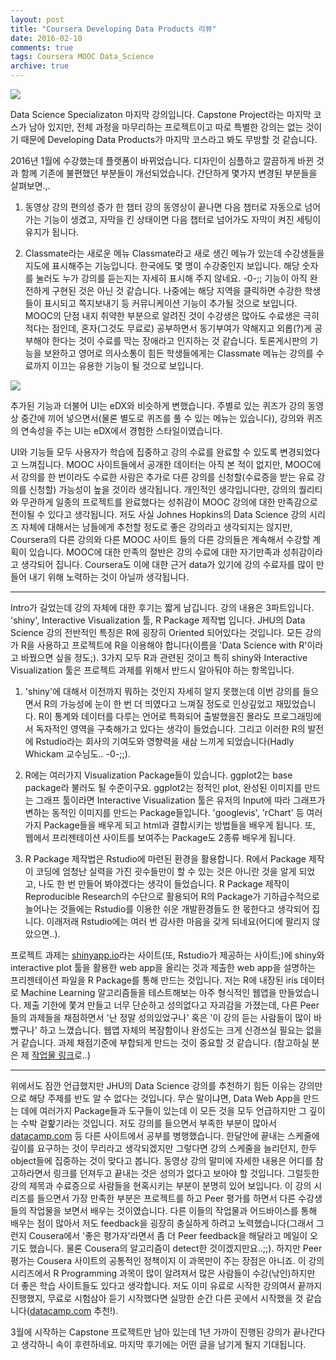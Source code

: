 ```yaml
---
layout: post
title: "Coursera Developing Data Products 리뷰"
date: 2016-02-10
comments: true
tags: Coursera MOOC Data_Science
archive: true
---
```


![](https://lh3.googleusercontent.com/vYN7ZqR6UcjUAoNwgbU0rPvCoFMQ_91FJig6AqXfe_8vpcVr0Nmul7HyqEQ-WqKFTBkBrlRcn-cOXOPX4E-hnKkavBBhuQe37pnLT-Z5dpzF_Rypwg3maQwNgu2dVWGKYOnBoAJ2htn1g9Ynu5XbQxEwUOodO1mfQeuaXZ-6ei2jzQFHRuuhj-cdtPdKyXg2xHbaQkunatbTjfiGPctc913_u856sfZrU0EysZMcvAP5v943rvmnCGgLdMd_HYA_a49OVfVubu_K2Z2dNyh7WRjcUd5bDR286TW5HcBq-7InJq6y1XKv6voqVZKait06vDbm461rDAikRIxyWHYh8L3l6CxZC-5W5mjVNkPdgs5d-lwSqMpHk1ciqwflCllrNg6g161iIMLqeYonnk7ANsFBfjqAkcHz-1DOPgKW30R-83kds4R-sMraamxcHl9A0pQSlSA8B4EdHV2chG_hFHTAZ3P85_q0d94qPHvuvESSycH6jA83sNeMmhAZ3B4lw8WKCp1Xe7jbxjeAguJu4MwVC0S9HrK3mBcCo_wfapCqOk7TnAEevJGz74fXAYwFmx9r=w460-h259-no)

Data Science Specializaton 마지막 강의입니다. Capstone Project라는 마지막 코스가 남아 있지만, 전체 과정을 마무리하는 프로젝트이고 따로 특별한 강의는 없는 것이기 때문에 Developing Data Products가 마지막 코스라고 봐도 무방할 것 같습니다.

2016년 1월에 수강했는데 플랫폼이 바뀌었습니다. 디자인이 심플하고 깔끔하게 바뀐 것과 함께 기존에 불편했던 부분들이 개선되었습니다. 간단하게 몇가지 변경된 부분들을 살펴보면.,.

1. 동영상 강의 편의성 증가
한 챕터 강의 동영상이 끝나면 다음 챕터로 자동으로 넘어가는 기능이 생겼고, 자막을 킨 상태이면 다음 챕터로 넘어가도 자막이 켜진 세팅이 유지가 됩니다.

2. Classmate라는 새로운 메뉴
Classmate라고 새로 생긴 메뉴가 있는데 수강생들을 지도에 표시해주는 기능입니다. 한국에도 몇 명이 수강중인지 보입니다. 해당 숫자를 눌러도 누가 강의를 듣는지는 자세히 표시해 주지 않네요. -0-;;
기능이 아직 완전하게 구현된 것은 아닌 것 같습니다. 나중에는 해당 지역을 클릭하면 수강한 학생들이 표시되고 쪽지보내기 등 커뮤니케이션 기능이 추가될 것으로 보입니다. MOOC의 단점 내지 취약한 부분으로 알려진 것이 수강생은 많아도 수료생은 극히 적다는 점인데, 혼자(그것도 무료로) 공부하면서 동기부여가 약해지고 외롭(?)게 공부해야 한다는 것이 수료를 막는 장애라고 인지하는 것 같습니다. 토론게시판의 기능을 보완하고 영어로 의사소통이 힘든 학생들에게는 Classmate 메뉴는 강의를 수료까지 이끄는 유용한 기능이 될 것으로 보입니다.

![](https://lh3.googleusercontent.com/W0hZS_ZFgQkvVFUh4qcrvs9dl7eKdXOuItfTscPdowjM8jH4XVSTc7neGYXFkc6GrIlUR8A5WOI5g9dBg2Q7m_tuOmGrPlLQ1rKJZRyrr_pDg07fzfJ2Am7QmzHF8WPBsY9aM3tjJxuLqUm4zhBbJFsPZbVN9XQ43QLgrozWfnVj-Jus4ZVIMbp2dR3KfhUbWnWakxYOqRSB2gUEh-YgDEbRbZ7SOlK7Hafx54fdB820vS2Yer51sYMdyjJPSWRAuuAF7Ek082xxHzcJ4xAS1cAt8VgtnG_N9_QhN6FLRKh6G8TcwItI0mfJxgNaW2SKidLvarqVCah1_-EIU5X56EAhw0fc-ualyMupEhmEdTqbf8mTWYwR7Hf-Wm5M1qItOPASGuZFMdIx1knPTVdaKCRiA7uuJ8u-jMw2MJl8aW18s6vstsS1htUKhVY1g8tAqQNRhVuf569kx45Fk3fTfsT0l_7jAnFeq6jFq5t-GHklmrqu8SCcnWgrvV7pQdi35KMPWuDCuPRQ8FZZrOxGo19JeW91p8_yIfkk09lSyZZNXPWu7DTlgf8ktwNQAqBXjA6A=w1200-h700-no)


추가된 기능과 더불어 UI는 eDX와 비슷하게 변했습니다. 주별로 있는 퀴즈가 강의 동영상 중간에 끼어 넣으면서(물론 별도로 퀴즈를 풀 수 있는 메뉴는 있습니다), 강의와 퀴즈의 연속성을 주는 UI는 eDX에서 경험한 스타일이였습니다.

UI와 기능들 모두 사용자가 학습에 집중하고 강의 수료를 완료할 수 있도록 변경되었다고 느껴집니다. MOOC 사이트들에서 공개한 데이터는 아직 본 적이 없지만, MOOC에서 강의를 한 번이라도 수료한 사람은 추가로 다른 강의를 신청할(수료증을 받는 유료 강의를 신청할) 가능성이 높을 것이라 생각됩니다. 개인적인 생각입니다만, 강의의 퀄리티와 무관하게 일종의 프로젝트를 완료했다는 성취감이 MOOC 강의에 대한 만족감으로 전이될 수 있다고 생각됩니다. 저도 사실 Johnes Hopkins의 Data Science 강의 시리즈 자체에 대해서는 남들에게 추천할 정도로 좋은 강의라고 생각되지는 않지만, Coursera의 다른 강의와 다른 MOOC 사이트 들의 다른 강의들은 계속해서 수강할 계획이 있습니다. MOOC에 대한 만족의 절반은 강의 수료에 대한 자기만족과 성취감이라고 생각되어 집니다. Coursera도 이에 대한 근거 data가 있기에 강의 수료자를 많이 만들어 내기 위해 노력하는 것이 아닐까 생각됩니다.


- - -

Intro가 길었는데 강의 자체에 대한 후기는 짧게 남깁니다. 강의 내용은 3파트입니다. 'shiny', Interactive Visualization 툴, R Package 제작법 입니다. JHU의 Data Science 강의 전반적인 특징은 R에 굉장히 Oriented 되어있다는 것입니다. 모든 강의가 R을 사용하고 프로젝트에 R을 이용해야 합니다(이름을 'Data Science with R'이라고 바꿨으면 싶을 정도;). 3가지 모두 R과 관련된 것이고 특히 shiny와 Interactive Visualization 툴은 프로젝트 과제를 위해서 반드시 알아둬야 하는 항목입니다.

1. 'shiny'에 대해서 이전까지 뭐하는 것인지 자세히 알지 못했는데 이번 강의를 들으면서 R의 가능성에 눈이 한 번 더 띄였다고 느껴질 정도로 인상깊었고 재밌었습니다. R이 통계와 데이터를 다루는 언어로 특화되어 출발했을진 몰라도 프로그래밍에서 독자적인 영역을 구축해가고 있다는 생각이 들었습니다. 그리고 이러한 R의 발전에 Rstudio라는 회사의 기여도와 영향력을 새삼 느끼게 되었습니다(Hadly Whickam 교수님도.. -0-;;).

2. R에는 여러가지 Visualization Package들이 있습니다. ggplot2는 base package라 불러도 될 수준이구요. ggplot2는 정적인 plot, 완성된 이미지를 만드는 그래프 툴이라면 Interactive Visualization 툴은 유저의 Input에 따라 그래프가 변하는 동적인 이미지를 만드는 Package들입니다. 'googlevis', 'rChart' 등 여러가지 Package들을 배우게 되고 html과 결합시키는 방법들을 배우게 됩니다. 또, 웹에서 프리젠테이션 사이트를 보여주는 Package도 2종류 배우게 됩니다.

3. R Package 제작법은 Rstudio에 마련된 환경을 활용합니다. R에서 Package 제작이 코딩에 엄청난 실력을 가진 굇수들만이 할 수 있는 것은 아니란 것을 알게 되었고, 나도 한 번 만들어 봐야겠다는 생각이 들었습니다. R Package 제작이 Reproducible Research의 수단으로 활용되어 R의 Package가 기하급수적으로 늘어나는 것들에는 Rstudio를 이용한 쉬운 개발환경들도 한 몫한다고 생각되어 집니다. 이래저래 Rstudio에는 여러 번 감사한 마음을 갖게 되네요(어디에 팔리지 않았으면..).

프로젝트 과제는 [shinyapp.io](http://shinyapp.io)라는 사이트(또, Rstudio가 제공하는 사이트;)에 shiny와 interactive plot 툴을 활용한 web app을 올리는 것과 제출한 web app을 설명하는 프리젠테이션 파일을 R Package를 통해 만드는 것입니다. 저는 R에 내장된 iris 데이터로 Machine Learning 알고리즘들을 테스트해보는 아주 형식적인 웹앱을 만들었습니다. 제출 기한에 쫓겨 만들고 너무 단순하고 성의없다고 자괴감을 가졌는데, 다른 Peer들의 과제들을 채점하면서 '난 정말 성의있었구나' 혹은 '이 강의 듣는 사람들이 많이 바빴구나' 하고 느꼈습니다. 웹앱 자체의 복잠함이나 완성도는 크게 신경쓰실 필요는 없을 거 같습니다. 과제 채점기준에 부합되게 만드는 것이 중요할 것 같습니다. (참고하실 분은 제 [작업물 링크](https://tansansu.shinyapp.io/Coursera_DDP_Project)로..)


- - -

위에서도 잠깐 언급했지만 JHU의 Data Science 강의를 추천하기 힘든 이유는 강의만으로 해당 주제를 반도 알 수 없다는 것입니다. 무슨 말이냐면, Data Web App을 만드는 데에 여러가지 Package들과 도구들이 있는데 이 모든 것을 모두 언급하지만 그 깊이는 수박 겉핥기라는 것입니다. 저도 강의를 들으면서 부족한 부분이 많아서 [datacamp.com](https://www.datacamp.com) 등 다른 사이트에서 공부를 병행했습니다. 한달안에 끝내는 스케줄에 깊이를 요구하는 것이 무리라고 생각되겠지만 그렇다면 강의 스케줄을 늘리던지, 한두 object들에 집중하는 것이 맞다고 봅니다. 동영상 강의 말미에 자세한 내용은 어디를 참고하라면서 링크를 던져두고 끝내는 것은 성의가 없다고 보아야 할 것입니다.
그럴듯한 강의 제목과 수료증으로 사람들을 현혹시키는 부분이 분명히 있어 보입니다. 이 강의 시리즈를 들으면서 가장 만족한 부분은 프로젝트를 하고 Peer 평가를 하면서 다른 수강생들의 작업물을 보면서 배우는 것이였습니다. 다른 이들의 작업물과 어드바이스를 통해 배우는 점이 많아서 저도 feedback을 굉장히 충실하게 하려고 노력했습니다(그래서 그런지 Cousera에서 '좋은 평가자'라면서 좀 더 Peer feedback을 해달라고 메일이 오기도 했습니다. 물론 Cousera의 알고리즘이 detect한 것이겠지만요..;;). 하지만 Peer 평가는 Cousera 사이트의 공통적인 정책이지 이 과목만이 주는 장점은 아니죠.
이 강의 시리즈에서 R Programming 과목이 많이 알려져서 많은 사람들이 수강(낚인)하지만 더 좋은 학습 사이트들도 있다고 생각합니다. 저도 이미 유료로 시작한 강의여서 끝까지 진행했지, 무료로 시험삼아 듣기 시작했다면 실망한 순간 다른 곳에서 시작했을 것 같습니다([datacamp.com](https://www.datacamp.com) 추천!).

3월에 시작하는 Capstone 프로젝트만 남아 있는데 1년 가까이 진행된 강의가 끝나간다고 생각하니 속이 후련하네요. 마지막 후기에는 어떤 글을 남기게 될지 기대됩니다.